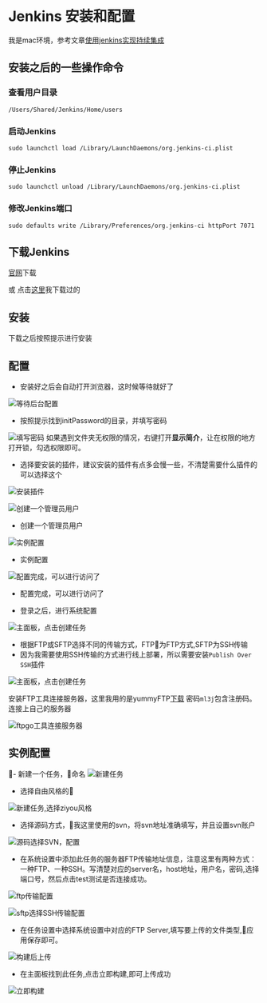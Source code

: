 # Jenkins 安装和配置

我是mac环境，参考文章[使用jenkins实现持续集成](https://www.cnblogs.com/zishengY/p/7170656.html)

## 安装之后的一些操作命令

### 查看用户目录

```shell
/Users/Shared/Jenkins/Home/users
```

### 启动Jenkins

```shell
sudo launchctl load /Library/LaunchDaemons/org.jenkins-ci.plist
```

### 停止Jenkins

```shell
sudo launchctl unload /Library/LaunchDaemons/org.jenkins-ci.plist
```

### 修改Jenkins端口

```shell
sudo defaults write /Library/Preferences/org.jenkins-ci httpPort 7071
```

## 下载Jenkins

[官网](https://jenkins.io/)下载

或 点击[这里](https://github.com/viivLgr/viivBlog/blob/master/blog/jenkins/lib/jenkins-2.161.pkg)我下载过的

## 安装

下载之后按照提示进行安装

## 配置

- 安装好之后会自动打开浏览器，这时候等待就好了

![等待后台配置](https://github.com/viivLgr/viivBlog/blob/master/images/jenkins_01.jpg)

- 按照提示找到initPassword的目录，并填写密码

![填写密码](https://github.com/viivLgr/viivBlog/blob/master/images/jenkins_02.jpg)
如果遇到文件夹无权限的情况，右键打开**显示简介**，让在权限的地方打开锁，勾选权限即可。

- 选择要安装的插件，建议安装的插件有点多会慢一些，不清楚需要什么插件的可以选择这个

![安装插件](https://github.com/viivLgr/viivBlog/blob/master/images/jenkins_03.png)

![创建一个管理员用户](https://github.com/viivLgr/viivBlog/blob/master/images/jenkins_04.png)

- 创建一个管理员用户

![实例配置](https://github.com/viivLgr/viivBlog/blob/master/images/jenkins_05.png)

- 实例配置

![配置完成，可以进行访问了](https://github.com/viivLgr/viivBlog/blob/master/images/jenkins_06.png)

- 配置完成，可以进行访问了

- 登录之后，进行系统配置

![主面板，点击创建任务](https://github.com/viivLgr/viivBlog/blob/master/images/jenkins_09.png)

- 根据FTP或SFTP选择不同的传输方式，FTP为FTP方式,SFTP为SSH传输
- 因为我需要使用SSH传输的方式进行线上部署，所以需要安装`Publish Over SSH`插件

![主面板，点击创建任务](https://github.com/viivLgr/viivBlog/blob/master/images/jenkins_10.png)

安装FTP工具连接服务器，这里我用的是yummyFTP[下载](https://pan.baidu.com/s/1xU0WcX5TUUQ6GY3kk_Sp1w) 密码`ml3j`包含注册码。
连接上自己的服务器

![ftpgo工具连接服务器](https://github.com/viivLgr/viivBlog/blob/master/images/jenkins_17.png)

## 实例配置

- 新建一个任务，命名
![新建任务](https://github.com/viivLgr/viivBlog/blob/master/images/jenkins_08.png)

- 选择自由风格的

![新建任务,选择ziyou风格](https://github.com/viivLgr/viivBlog/blob/master/images/jenkins_12.png)

- 选择源码方式，我这里使用的svn，将svn地址准确填写，并且设置svn账户

![源码选择SVN，配置](https://github.com/viivLgr/viivBlog/blob/master/images/jenkins_14.png)

- 在系统设置中添加此任务的服务器FTP传输地址信息，注意这里有两种方式：一种FTP、一种SSH。写清楚对应的server名，host地址，用户名，密码,选择端口号，然后点击test测试是否连接成功。

![ftp传输配置](https://github.com/viivLgr/viivBlog/blob/master/images/jenkins_11.png)

![sftp选择SSH传输配置](https://github.com/viivLgr/viivBlog/blob/master/images/jenkins_13.png)

- 在任务设置中选择系统设置中对应的FTP Server,填写要上传的文件类型,应用保存即可。

![构建后上传](https://github.com/viivLgr/viivBlog/blob/master/images/jenkins_15.png)

- 在主面板找到此任务,点击立即构建,即可上传成功

![立即构建](https://github.com/viivLgr/viivBlog/blob/master/images/jenkins_16.png)
